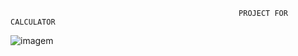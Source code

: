                                                        PROJECT FOR CALCULATOR 
![imagem](https://github.com/user-attachments/assets/08240756-c094-40f8-b11f-e31c2da285cb)

